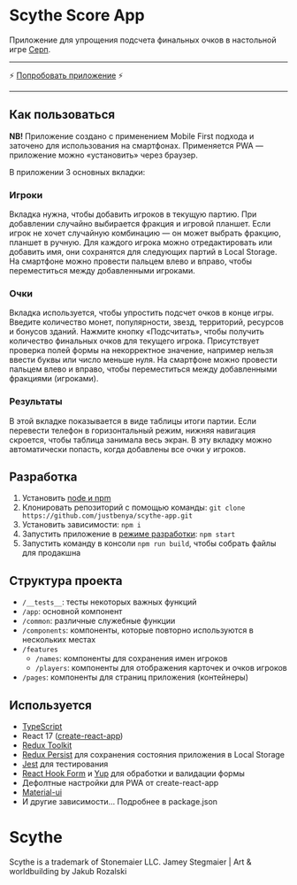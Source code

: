# Scythe Score App
Приложение для упрощения подсчета финальных очков в настольной игре [Серп](https://stonemaiergames.com/games/scythe/).

-----

⚡ [Попробовать приложение](https://justbenya.github.io/scythe-app/) ⚡

----

## Как пользоваться
**NB!** Приложение создано с применением Mobile First подхода и заточено для использования на смартфонах. Применяется PWA — приложение можно «установить» через браузер.

В приложении 3 основных вкладки:
### Игроки
Вкладка нужна, чтобы добавить игроков в текущую партию. При добавлении случайно выбирается фракция и игровой планшет. Если игрок не хочет случайную комбинацию — он может выбрать фракцию, планшет в ручную.
Для каждого игрока можно отредактировать или добавить имя, они сохранятся для следующих партий в Local Storage.
На смартфоне можно провести пальцем влево и вправо, чтобы переместиться между добавленными игроками.

### Очки
Вкладка используется, чтобы упростить подсчет очков в конце игры. Введите количество монет, популярности, звезд, территорий, ресурсов и бонусов зданий.
Нажмите кнопку «Подсчитать», чтобы получить количество финальных очков для текущего игрока. Присутствует проверка полей формы на некорректное значение, например нельзя ввести буквы или число меньше нуля.
На смартфоне можно провести пальцем влево и вправо, чтобы переместиться между добавленными фракциями (игроками).

### Результаты
В этой вкладке показывается в виде таблицы итоги партии. Если перевести телефон в горизонтальный режим, нижняя навигация скроется, чтобы таблица занимала весь экран. В эту вкладку можно автоматически попасть, когда добавлены все очки у игроков.

## Разработка
1. Установить [node и npm](https://nodejs.org/en/download/)
2. Клонировать репозиторий с помощью команды: `git clone https://github.com/justbenya/scythe-app.git`
3. Установить зависимости: `npm i`
4. Запустить приложение в [режиме разработки](https://github.com/facebook/create-react-app#npm-start-or-yarn-start): `npm start`
5. Запустить команду в консоли `npm run build`, чтобы собрать файлы для продакшна

## Структура проекта
- `/__tests__`: тесты некоторых важных функций
- `/app`: основной <App> компонент
- `/common`: различные служебные функции
- `/components`: компоненты, которые повторно используются в нескольких местах
- `/features`
  - `/names`: компоненты для сохранения имен игроков
  - `/players`: компоненты для отображения карточек и очков игроков
- `/pages`: компоненты для страниц приложения (контейнеры)

## Используется
- [TypeScript](https://www.typescriptlang.org/)
- React 17 ([create-react-app](https://create-react-app.dev/))
- [Redux Toolkit](https://redux-toolkit.js.org/)
- [Redux Persist](https://github.com/rt2zz/redux-persist) для сохранения состояния приложения в Local Storage
- [Jest](https://jestjs.io/) для тестирования
- [React Hook Form](https://react-hook-form.com/) и [Yup](https://github.com/jquense/yup) для обработки и валидации формы
- Дефолтные настройки для PWA от create-react-app
- [Material-ui](https://material-ui.com/)
- И другие зависимости… Подробнее в package.json

# Scythe
Scythe is a trademark of Stonemaier LLC.
Jamey Stegmaier | Art & worldbuilding by Jakub Rozalski
